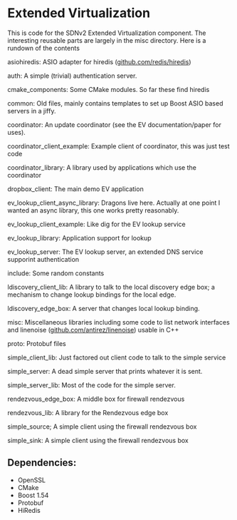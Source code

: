 Extended Virtualization
=======================

This is code for the SDNv2 Extended Virtualization component. The interesting reusable parts
are largely in the misc directory. Here is a rundown of the contents

asiohiredis: ASIO adapter for hiredis ([github.com/redis/hiredis](https://github.com/redis/hiredis/))

auth: A simple (trivial) authentication server.

cmake\_components: Some CMake modules. So far these find hiredis

common: Old files, mainly contains templates to set up Boost ASIO based servers in a jiffy.

coordinator: An update coordinator (see the EV documentation/paper for uses).

coordinator\_client\_example: Example client of coordinator, this was just test code

coordinator\_library: A library used by applications which use the coordinator

dropbox\_client: The main demo EV application

ev\_lookup\_client\_async\_library: Dragons live here. Actually at one point I wanted an async library, this one works pretty reasonably.

ev\_lookup\_client\_example: Like dig for the EV lookup service

ev\_lookup\_library: Application support for lookup

ev\_lookup\_server: The EV lookup server, an extended DNS service supporint authentication

include: Some random constants

ldiscovery\_client\_lib: A library to talk to the local discovery edge box; a mechanism to change lookup bindings for the local edge.

ldiscovery\_edge\_box: A server that changes local lookup binding.

misc: Miscellaneous libraries including some code to list network interfaces and linenoise ([github.com/antirez/linenoise](https://github.com/antirez/linenoise/)) usable in C++

proto: Protobuf files

simple\_client\_lib: Just factored out client code to talk to the simple service

simple\_server: A dead simple server that prints whatever it is sent.

simple\_server\_lib: Most of the code for the simple server.

rendezvous\_edge\_box: A middle box for firewall rendezvous

rendezvous\_lib: A library for the Rendezvous edge box

simple\_source; A simple client using the firewall rendezvous box

simple\_sink: A simple client using the firewall rendezvous box

Dependencies:
------------

-    OpenSSL
-    CMake
-    Boost 1.54
-    Protobuf
-    HiRedis

